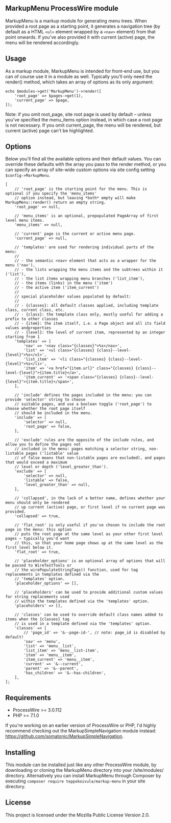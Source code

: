 MarkupMenu ProcessWire module
-----------------------------

MarkupMenu is a markup module for generating menu trees. When provided a root page as a starting point,
it generates a navigation tree (by default as a HTML `<ul>` element wrapped by a `<nav>` element) from
that point onwards. If you've also provided it with current (active) page, the menu will be rendered
accordingly.

## Usage

As a markup module, MarkupMenu is intended for front-end use, but you can of course use it in a module
as well. Typically you'll only need the render() method, which takes an array of options as its only
argument:

```
echo $modules->get('MarkupMenu')->render([
    'root_page' => $pages->get(1),
    'current_page' => $page,
]);
```

Note: if you omit root_page, site root page is used by default – unless you've specified the menu_items
option instead, in which case a root page is not necessary. If you omit current_page, the menu will be
rendered, but current (active) page can't be highlighted.

## Options

Below you'll find all the available options and their default values. You can override these defaults
with the array you pass to the render method, or you can specify an array of site-wide custom options
via site config setting `$config->MarkupMenu`.

```
[
    // 'root_page' is the starting point for the menu. This is optional if you specify the 'menu_items'
    // option instead, but leaving *both* empty will make MarkupMenu::render() return an empty string.
    'root_page' => null,

    // 'menu_items' is an optional, prepopulated PageArray of first level menu items.
    'menu_items' => null,

    // 'current' page is the current or active menu page.
    'current_page' => null,

    // 'templates' are used for rendering individual parts of the menu:
    //
    // - the semantic <nav> element that acts as a wrapper for the menu ('nav'),
    // - the lists wrapping the menu items and the subtrees within it ('list'),
    // - the list items wrapping menu branches ('list_item'),
    // - the items (links) in the menu ('item')
    // - the active item ('item_current')
    //
    // special placeholder values populated by default:
    //
    // - {classes}: all default classes applied, including template class, current class, etc.
    // - {class}: the template class only, mostly useful for adding a prefix to other classes
    // - {item}: the item itself, i.e. a Page object and all its field values andproperties
    // - {level}: the level of current item, represented by an integer starting from 1
    'templates' => [
        'nav' => '<nav class="{classes}">%s</nav>',
        'list' => '<ul class="{classes} {class}--level-{level}">%s</ul>',
        'list_item' => '<li class="{classes} {class}--level-{level}">%s</li>',
        'item' => '<a href="{item.url}" class="{classes} {class}--level-{level}">{item.title}</a>',
        'item_current' => '<span class="{classes} {class}--level-{level}">{item.title}</span>',
    ],

    // 'include' defines the pages included in the menu: you can provide 'selector' string to choose
    // suitable pages, and use a boolean toggle ('root_page') to choose whether the root page itself
    // should be included in the menu.
    'include' => [
        'selector' => null,
        'root_page' => false,
    ],

    // 'exclude' rules are the opposite of the include rules, and allow you to define the pages not
    // included in the menu: pages matching a selector string, non-listable pages ('listable' value
    // of false means that non-listable pages are excluded), and pages that would exceed a maximum
    // level or depth ('level_greater_than').
    'exclude' => [
        'selector' => null,
        'listable' => false,
        'level_greater_than' => null,
    ],

    // 'collapsed', in the lack of a better name, defines whether your menu should only be rendered
    // up current (active) page, or first level if no current page was provided.
    'collapsed' => true,

    // 'flat_root' is only useful if you've chosen to include the root page in the menu: this option
    // puts the root page at the same level as your other first level pages – typically you'd want
    // this, so that your home page shows up at the same level as the first level below it.
    'flat_root' => true,

    // 'placeholder_options' is an optional array of options that will be passed to WireTextTools or
    // the wirePopulateStringTags() function, used for tag replacements in templates defined via the
    // 'templates' option.
    'placeholder_options' => [],

    // 'placeholders' can be used to provide additional custom values for string replacements used
    // within the templates defined via the 'templates' option.
    'placeholders' => [],

    // 'classes' can be used to override default class names added to items when the {classes} tag
    // is used in a template defined via the 'templates' option.
    'classes' => [
        // 'page_id' => '&--page-id-', // note: page_id is disabled by default!
        'nav' => 'menu',
        'list' => 'menu__list',
        'list_item' => 'menu__list-item',
        'item' => 'menu__item',
        'item_current' => 'menu__item',
        'current' => '&--current',
        'parent' => '&--parent',
        'has_children' => '&--has-children',
    ],
];
```

## Requirements

- ProcessWire >= 3.0.112
- PHP >= 7.1.0

If you're working on an earlier version of ProcessWire or PHP, I'd highly recommend checking out the
MarkupSimpleNavigation module instead: https://github.com/somatonic/MarkupSimpleNavigation.

## Installing

This module can be installed just like any other ProcessWire module, by downloading or cloning the
MarkupMenu directory into your /site/modules/ directory. Alternatively you can install MarkupMenu
through Composer by executing `composer require teppokoivula/markup-menu` in your site directory.

## License

This project is licensed under the Mozilla Public License Version 2.0.
